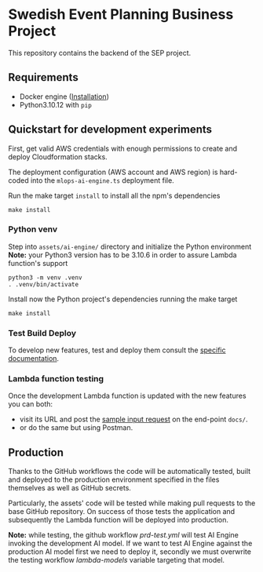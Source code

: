 # Swedish Event Planning Business Project

This repository contains the backend of the SEP project. 

## Requirements

* Docker engine ([Installation](https://docs.docker.com/engine/install/))
* Python3.10.12 with `pip`

## Quickstart for development experiments 

First, get valid AWS credentials with enough permissions to create and deploy Cloudformation stacks.

The deployment configuration (AWS account and AWS region) is hard-coded into the `mlops-ai-engine.ts` deployment file.

Run the make target `install` to install all the npm's dependencies
```shell
make install
```

### Python venv

Step into `assets/ai-engine/` directory and initialize the Python environment 
**Note:** your Python3 version has to be 3.10.6 in order to assure Lambda function's support
```shell
python3 -m venv .venv
. .venv/bin/activate
```

Install now the Python project's dependencies running the make target
```shell
make install
```

### Test Build Deploy

To develop new features, test and deploy them consult the [specific documentation](https://github.com/giacomowisee/mlops-ai-engine/blob/main/assets/ai-engine/README.md#development).

### Lambda function testing

Once the development Lambda function is updated with the new features you can both:
* visit its URL and post the [sample input request](https://github.com/giacomowisee/mlops-ai-engine/blob/main/assets/ai-engine/app/sample-data/input42.json) on the end-point `docs/`.
* or do the same but using Postman. 

## Production 

Thanks to the GitHub workflows the code will be automatically tested, built and deployed to the production environment specified in the files themselves as well as GitHub secrets. 

Particularly, the assets' code will be tested while making pull requests to the base GitHub repository. On success of those tests the application and subsequently the Lambda function will be deployed into production. 

**Note:** while testing, the github workflow _prd-test.yml_ will test AI Engine invoking the development AI model. If we want to test AI Engine against the production AI model first we need to deploy it, secondly we must overwrite the testing workflow _lambda-models_ variable targeting that model.